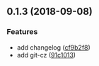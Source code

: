 <a name="0.1.3"></a>
## 0.1.3 (2018-09-08)


### Features

* add changelog ([cf9b2f8](https://github.com/keep-yukap/ky-cli/commit/cf9b2f8))
* add git-cz ([91c1013](https://github.com/keep-yukap/ky-cli/commit/91c1013))



